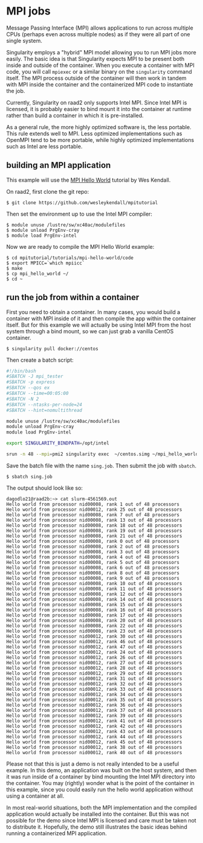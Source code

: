 # MPI jobs

Message Passing Interface (MPI) allows applications to run across 
multiple CPUs (perhaps even across multiple nodes) as if they 
were all part of one single system.

Singularity employs a "hybrid" MPI model allowing you to run MPI
jobs more easily. The basic idea is that Singularity expects MPI
to be present both inside and outside of the container.  When 
you execute a container with MPI code, you will call `mpiexec`
or a similar binary on the `singularity`
command itself. The MPI process outside of the container will 
then work in tandem with MPI inside the container and the 
containerized MPI code to instantiate the job.  

Currently, Singularity on raad2 only supports Intel MPI. Since 
Intel MPI is licensed, it is probably easier to bind mount
it into the container at runtime rather than build a container in
which it is pre-installed. 

As a general rule, the more highly 
optimized software is, the less portable. This rule extends well
to MPI. Less optimized implementations such as OpenMPI tend to be 
more portable, while highly optimized implementations such as 
Intel are less portable. 

## building an MPI application 

This example will use the [MPI Hello World](http://mpitutorial.com/tutorials/mpi-hello-world/)
tutorial by Wes Kendall. 

On raad2, first clone the git repo:

```
$ git clone https://github.com/wesleykendall/mpitutorial
```

Then set the environment up to use the Intel MPI compiler:

```
$ module unuse /lustre/sw/xc40ac/modulefiles
$ module unload PrgEnv-cray
$ module load PrgEnv-intel
``` 

Now we are ready to compile the MPI Hello World example:

```
$ cd mpitutorial/tutorials/mpi-hello-world/code
$ export MPICC=`which mpiicc`
$ make
$ cp mpi_hello_world ~/
$ cd ~
```

## run the job from within a container

First you need to obtain a container. In many cases, you would 
build a container with MPI inside of it and then compile the app
within the container itself. But for this example we will actually
be using Intel MPI from the host system through a bind mount, so
we can just grab a vanilla CentOS container. 

```
$ singularity pull docker://centos
```

Then create a batch script:

```sh
#!/bin/bash
#SBATCH -J mpi_tester
#SBATCH -p express
#SBATCH --qos ex
#SBATCH --time=00:05:00
#SBATCH -N 2
#SBATCH --ntasks-per-node=24
#SBATCH --hint=nomultithread

module unuse /lustre/sw/xc40ac/modulefiles
module unload PrgEnv-cray
module load PrgEnv-intel

export SINGULARITY_BINDPATH=/opt/intel

srun -n 48 --mpi=pmi2 singularity exec  ~/centos.simg ~/mpi_hello_world
```

Save the batch file with the name `sing.job`.  Then submit the job
with `sbatch`. 

```
$ sbatch sing.job
```

The output should look like so:

```
dagodlo21@raad2b:~> cat slurm-4561569.out
Hello world from processor nid00008, rank 1 out of 48 processors
Hello world from processor nid00012, rank 25 out of 48 processors
Hello world from processor nid00008, rank 7 out of 48 processors
Hello world from processor nid00008, rank 13 out of 48 processors
Hello world from processor nid00008, rank 18 out of 48 processors
Hello world from processor nid00008, rank 19 out of 48 processors
Hello world from processor nid00008, rank 21 out of 48 processors
Hello world from processor nid00008, rank 0 out of 48 processors
Hello world from processor nid00008, rank 2 out of 48 processors
Hello world from processor nid00008, rank 3 out of 48 processors
Hello world from processor nid00008, rank 4 out of 48 processors
Hello world from processor nid00008, rank 5 out of 48 processors
Hello world from processor nid00008, rank 6 out of 48 processors
Hello world from processor nid00008, rank 8 out of 48 processors
Hello world from processor nid00008, rank 9 out of 48 processors
Hello world from processor nid00008, rank 10 out of 48 processors
Hello world from processor nid00008, rank 11 out of 48 processors
Hello world from processor nid00008, rank 12 out of 48 processors
Hello world from processor nid00008, rank 14 out of 48 processors
Hello world from processor nid00008, rank 15 out of 48 processors
Hello world from processor nid00008, rank 16 out of 48 processors
Hello world from processor nid00008, rank 17 out of 48 processors
Hello world from processor nid00008, rank 20 out of 48 processors
Hello world from processor nid00008, rank 22 out of 48 processors
Hello world from processor nid00008, rank 23 out of 48 processors
Hello world from processor nid00012, rank 30 out of 48 processors
Hello world from processor nid00012, rank 46 out of 48 processors
Hello world from processor nid00012, rank 47 out of 48 processors
Hello world from processor nid00012, rank 24 out of 48 processors
Hello world from processor nid00012, rank 26 out of 48 processors
Hello world from processor nid00012, rank 27 out of 48 processors
Hello world from processor nid00012, rank 28 out of 48 processors
Hello world from processor nid00012, rank 29 out of 48 processors
Hello world from processor nid00012, rank 31 out of 48 processors
Hello world from processor nid00012, rank 32 out of 48 processors
Hello world from processor nid00012, rank 33 out of 48 processors
Hello world from processor nid00012, rank 34 out of 48 processors
Hello world from processor nid00012, rank 35 out of 48 processors
Hello world from processor nid00012, rank 36 out of 48 processors
Hello world from processor nid00012, rank 37 out of 48 processors
Hello world from processor nid00012, rank 39 out of 48 processors
Hello world from processor nid00012, rank 41 out of 48 processors
Hello world from processor nid00012, rank 42 out of 48 processors
Hello world from processor nid00012, rank 43 out of 48 processors
Hello world from processor nid00012, rank 44 out of 48 processors
Hello world from processor nid00012, rank 45 out of 48 processors
Hello world from processor nid00012, rank 38 out of 48 processors
Hello world from processor nid00012, rank 40 out of 48 processors
```

Please not that this is just a demo is not really intended to be a useful example.
In this demo, an application was built on the host system, and then it was run 
inside of a container by bind mounting the Intel MPI directory into the container.
You may (rightly) wonder what is the point of the container in this example,
since you could easily run the hello world application without using a container
at all.  

In most real-world situations, both the MPI implementation and the compiled
application would actually be installed into the container. But this was not 
possible for the demo since Intel MPI is licensed and care must be taken not to
distribute it. Hopefully, the demo still illustrates the basic ideas behind
running a containerized MPI application.  
